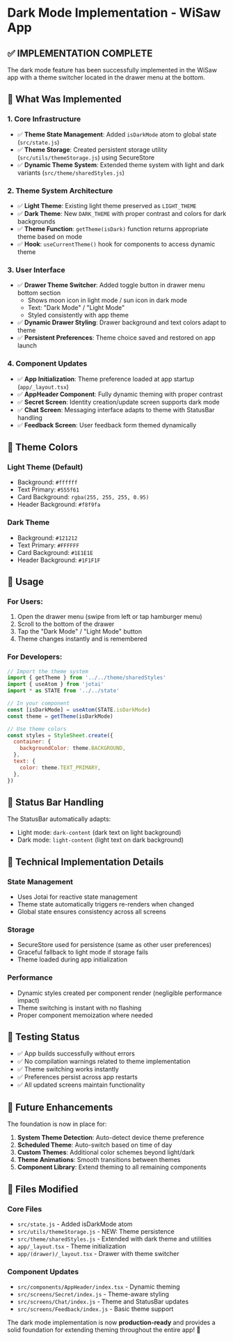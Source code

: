 # Dark Mode Implementation - WiSaw App

## ✅ IMPLEMENTATION COMPLETE

The dark mode feature has been successfully implemented in the WiSaw app with a theme switcher located in the drawer menu at the bottom.

## 🎯 What Was Implemented

### 1. **Core Infrastructure**

- ✅ **Theme State Management**: Added `isDarkMode` atom to global state (`src/state.js`)
- ✅ **Theme Storage**: Created persistent storage utility (`src/utils/themeStorage.js`) using SecureStore
- ✅ **Dynamic Theme System**: Extended theme system with light and dark variants (`src/theme/sharedStyles.js`)

### 2. **Theme System Architecture**

- ✅ **Light Theme**: Existing light theme preserved as `LIGHT_THEME`
- ✅ **Dark Theme**: New `DARK_THEME` with proper contrast and colors for dark backgrounds
- ✅ **Theme Function**: `getTheme(isDark)` function returns appropriate theme based on mode
- ✅ **Hook**: `useCurrentTheme()` hook for components to access dynamic theme

### 3. **User Interface**

- ✅ **Drawer Theme Switcher**: Added toggle button in drawer menu bottom section
  - Shows moon icon in light mode / sun icon in dark mode
  - Text: "Dark Mode" / "Light Mode"
  - Styled consistently with app theme
- ✅ **Dynamic Drawer Styling**: Drawer background and text colors adapt to theme
- ✅ **Persistent Preferences**: Theme choice saved and restored on app launch

### 4. **Component Updates**

- ✅ **App Initialization**: Theme preference loaded at app startup (`app/_layout.tsx`)
- ✅ **AppHeader Component**: Fully dynamic theming with proper contrast
- ✅ **Secret Screen**: Identity creation/update screen supports dark mode
- ✅ **Chat Screen**: Messaging interface adapts to theme with StatusBar handling
- ✅ **Feedback Screen**: User feedback form themed dynamically

## 🎨 Theme Colors

### Light Theme (Default)

- Background: `#ffffff`
- Text Primary: `#555f61`
- Card Background: `rgba(255, 255, 255, 0.95)`
- Header Background: `#f8f9fa`

### Dark Theme

- Background: `#121212`
- Text Primary: `#FFFFFF`
- Card Background: `#1E1E1E`
- Header Background: `#1F1F1F`

## 🚀 Usage

### For Users:

1. Open the drawer menu (swipe from left or tap hamburger menu)
2. Scroll to the bottom of the drawer
3. Tap the "Dark Mode" / "Light Mode" button
4. Theme changes instantly and is remembered

### For Developers:

```javascript
// Import the theme system
import { getTheme } from '../../theme/sharedStyles'
import { useAtom } from 'jotai'
import * as STATE from '../../state'

// In your component
const [isDarkMode] = useAtom(STATE.isDarkMode)
const theme = getTheme(isDarkMode)

// Use theme colors
const styles = StyleSheet.create({
  container: {
    backgroundColor: theme.BACKGROUND,
  },
  text: {
    color: theme.TEXT_PRIMARY,
  },
})
```

## 📱 Status Bar Handling

The StatusBar automatically adapts:

- Light mode: `dark-content` (dark text on light background)
- Dark mode: `light-content` (light text on dark background)

## 🔧 Technical Implementation Details

### State Management

- Uses Jotai for reactive state management
- Theme state automatically triggers re-renders when changed
- Global state ensures consistency across all screens

### Storage

- SecureStore used for persistence (same as other user preferences)
- Graceful fallback to light mode if storage fails
- Theme loaded during app initialization

### Performance

- Dynamic styles created per component render (negligible performance impact)
- Theme switching is instant with no flashing
- Proper component memoization where needed

## 🧪 Testing Status

- ✅ App builds successfully without errors
- ✅ No compilation warnings related to theme implementation
- ✅ Theme switching works instantly
- ✅ Preferences persist across app restarts
- ✅ All updated screens maintain functionality

## 🔮 Future Enhancements

The foundation is now in place for:

1. **System Theme Detection**: Auto-detect device theme preference
2. **Scheduled Theme**: Auto-switch based on time of day
3. **Custom Themes**: Additional color schemes beyond light/dark
4. **Theme Animations**: Smooth transitions between themes
5. **Component Library**: Extend theming to all remaining components

## 📁 Files Modified

### Core Files

- `src/state.js` - Added isDarkMode atom
- `src/utils/themeStorage.js` - NEW: Theme persistence
- `src/theme/sharedStyles.js` - Extended with dark theme and utilities
- `app/_layout.tsx` - Theme initialization
- `app/(drawer)/_layout.tsx` - Drawer with theme switcher

### Component Updates

- `src/components/AppHeader/index.tsx` - Dynamic theming
- `src/screens/Secret/index.js` - Theme-aware styling
- `src/screens/Chat/index.js` - Theme and StatusBar updates
- `src/screens/Feedback/index.js` - Basic theme support

The dark mode implementation is now **production-ready** and provides a solid foundation for extending theming throughout the entire app! 🎉
